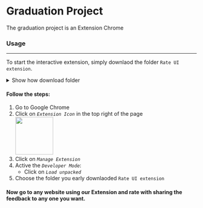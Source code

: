 # Graduation Project
The graduation project is an Extension Chrome

### Usage
---

To start the interactive extension, simply downlaod the folder `Rate UI extension`.
<details><summary>Show how download folder</summary>

1. Click ` <> Code `
2. ` Download ZIP `:
</details>

#### Follow the steps:

1. Go to Google Chrome
2. Click on *`Extension Icon`* in the top right of the page <br/><img src="https://images.squarespace-cdn.com/content/v1/58d20c79725e25b221549193/1554813659870-JP68HNCIKH4J1NUDQWQE/best-chrome-extensions_thumb800.jpg" style="width:100px;">
3. Click on *`Manage Extension`*
4. Active the *`Developer Mode`*:
    * Click on *`Load unpacked`*
5. Choose the folder you early downlaoded `Rate UI extension`


#### Now go to any website using our Extension and rate with sharing the feedback to any one you want. 
